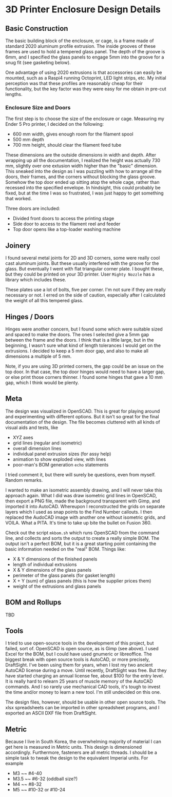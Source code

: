 # 3D Printer Enclosure Design Details

## Basic Construction

The basic building block of the enclosure, or cage, is a frame
made of standard 2020 aluminum profile extrusion.  The inside
grooves of these frames are used to hold a tempered glass panel.
The depth of the groove is 6mm, and I specified the glass panels 
to engage 5mm into the groove for a snug fit (see gasketing below).

One advantage of using 2020 extrusions is that accessories can easily be
mounted, such as a Raspi4 running Octoprint, LED light strips, etc.
My initial perception was that these profiles are reasonably cheap for
their functionality, but the key factor was they were easy for me obtain
in pre-cut lengths.

### Enclosure Size and Doors

The first step is to choose the size of the enclosure or cage.
Measuring my Ender 5 Pro printer, I decided on the following:

* 600 mm width, gives enough room for the filament spool
* 500 mm depth
* 700 mm height, should clear the filament feed tube

These dimensions are the outside dimensions in width and depth.
After wrapping up all the documentation, I realized the height was
actually 730 mm, slightly over one extusion width higher than the
"basic" dimension. This sneaked into the design as I was puzzling with
how to arrange all the doors, their frames, and the corners without
blocking the glass groove.  Somehow the top door ended up sitting atop
the whole cage, rather than recessed into the specified envelope.
In hindsight, this could probably be fixed, but at the time I was so
frustrated, I was just happy to get something that worked.

Three doors are included:

* Divided front doors to access the printing stage
* Side door to access to the filament reel and feeder
* Top door opens like a top-loader washing machine


## Joinery

I found several metal joints for 2D and 3D corners, some were really
cool cast aluminum joints.  But these usually interfered with the groove
for the glass.  But eventually I went with flat triangular corner plate.
I bought these, but they could be printed on your 3D printer.
User `Mighty Nozzle` has a library which includes these.

These plates use a lot of bolts, five per corner.  I'm not sure if they
are really necessary or not.  I erred on the side of caution, especially
after I calculated the weight of all this tempered glass.


## Hinges / Doors

Hinges were another concern, but I found some which were suitable sized
and spaced to make the doors. The ones I selected give a 5mm gap between
the frame and the doors.  I think that is a little large, but in the
beginning, I wasn't sure what kind of length tolerances I would get on
the extrusions.  I decided to keep a 5 mm door gap, and also to make all
dimensions a multiple of 5 mm.

Note, if you are using 3D printed corners, the gap could be an issue on
the top door.  In that case, the top door hinges would need to have a
larger gap, or else print those corners thinner. I found some hinges
that gave a 10 mm gap, which I think would be plenty.


## Meta

The design was visualized in OpenSCAD.  This is great for playing around
and experimenting with different options.  But it isn't so great for the
final documentation of the design.  The file becomes cluttered with all
kinds of visual aids and tests, like 

* XYZ axes
* grid lines (regular and isometric)
* overall dimension lines
* individual panel extrusion sizes (for assy help)
* animation to show exploded view, with lines
* poor-man's BOM generation `echo` statements

I tried comment it, but there will surely be questions, even from
myself.  Random remarks.

I wanted to make an isometric assembly drawing, and I will never take
this approach again.  What I did was draw isometric grid lines in
OpenSCAD, then export a PNG file, made the background transparent with
Gimp, and imported it into AutoCAD.  Whereupon I reconstructed the grids
on separate layers which I used as snap points to the Find Number
callouts.  I then replaced the AudoCAD image with another one without
isometric grids, and VOILA.  What a PITA.  It's time to take up bite the
bullet on Fusion 360.

Check out the script `mkbom.sh` which runs OpenSCAD from the command
line, and collects and sorts the output to create a really simple BOM.
The output isn't a perfect BOM, but it is a great starting point
containing the basic information needed on the "real" BOM.  Things like:

* X & Y dimensions of the finished panels
* length of individual extrusions
* X & Y dimensions of the glass panels
* perimeter of the glass panels (for gasket length)
* X + Y (sum) of glass panels (this is how the supplier prices them)
* weight of the extrusions and glass panels

## BOM and Rollups

TBD

## Tools

I tried to use open-source tools in the development of this project, but
failed, sort of.  OpenSCAD is open source, as is Gimp (see above).  I
used Excel for the BOM, but I could have used gnumeric or libreoffice.
The biggest break with open source tools is AutoCAD, or more precisely,
DraftSight.  I've been using them for years, when I lost my two ancient
AutoCAD license during a move.  Until recently, DraftSight was free.
But they have started charging an annual license fee, about $100 for the
entry level.  It is really hard to relearn 25 years of muscle memory of
the AutoCAD commands. And I so rarely use mechanical CAD tools, it's
tough to invest the time and/or money to learn a new tool.  I'm still
undecided on this one.  

The design files, however, should be usable in other open source tools.
The xlsx spreadsheets can be imported in other spreadsheet programs, and
I exported an ASCII DXF file from DraftSight.


## Metric

Because I live in South Korea, the overwhelming majority of material I
can get here is measured in Metric units. This design is dimensioned
accordingly.  Furthermore, fasteners are all metric threads.  I should
be a simple task to tweak the design to the equivalent Imperial units.
For example 

* M3 ~~ #4-40
* M3.5 ~~ #6-32 (oddball size?)
* M4 ~~ #8-32
* M5 ~~ #10-32 or #10-24

